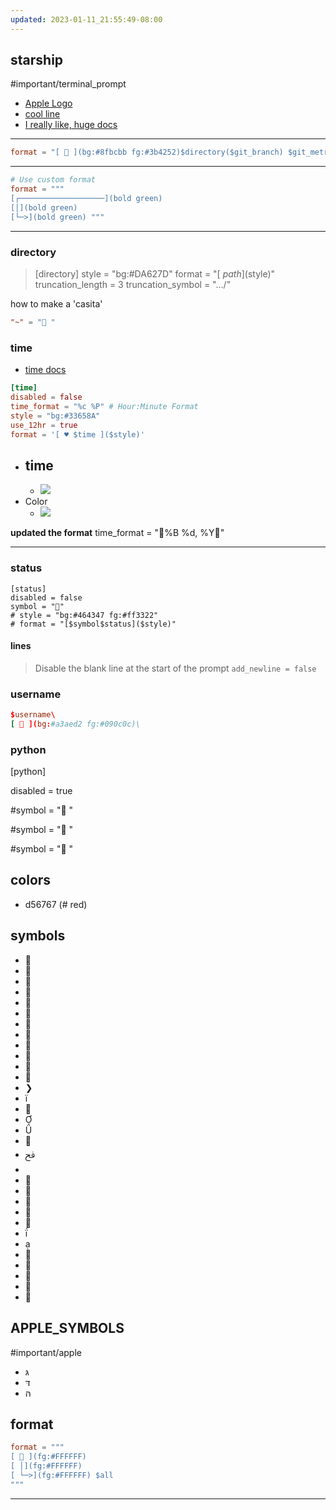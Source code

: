 ```yaml
---
updated: 2023-01-11_21:55:49-08:00
---
```



## starship
#important/terminal_prompt

- [Apple Logo](https://github.com/jasonlong/dotfiles/blob/main/starship/starship.toml)
- [cool line ](https://github.com/AshutoshDash1999/custom-starship.toml-file)
- [I really like, huge docs](https://github.com/Ruturajn/Dotfiles/blob/main/starship.toml)

---
``` TOML
format = "[  ](bg:#8fbcbb fg:#3b4252)$directory($git_branch) $git_metrics\n$character"
```

---
``` TOML
# Use custom format
format = """
[┌───────────────────](bold green)
[│](bold green)
[└─>](bold green) """
```
---



### directory

>[directory]
style = "bg:#DA627D"
format = "[ $path ]($style)"
truncation_length = 3
truncation_symbol = "…/"

how to make a 'casita'
``` toml
"~" = " "
```



### time

- [time docs](https://docs.rs/chrono/0.4.7/chrono/format/strftime/index.html)

``` toml
[time]
disabled = false
time_format = "%c %P" # Hour:Minute Format
style = "bg:#33658A"
use_12hr = true
format = '[ ♥ $time ]($style)'
```

- time
	- 
	- ![](aharo24_10.png)
- Color
	- ![](aharo24_12.png)


**updated the format**
		time_format = "%B %d, %Y"




---

### status

```
[status]
disabled = false
symbol = ""
# style = "bg:#464347 fg:#ff3322"
# format = "[$symbol$status]($style)"
```


#### lines

> Disable the blank line at the start of the prompt
`add_newline = false`



### username

``` toml
$username\
[  ](bg:#a3aed2 fg:#090c0c)\
```




### python
[python]

disabled = true

#symbol = " "

#symbol = "🐍 "

#symbol = "👾 "


## colors

- d56767 (# red)

## symbols

-   
- 
- 
- 
- 
- 
- 
- 
- 
- 
- 
- 
- ❯
- 
- 
- 
- 
- 
- ﰮ
- ﬽
- 
- 
- 
- 
- 
- 
- 
- 
- 
- 
- 
- ﯊


## APPLE_SYMBOLS
#important/apple

- גּ
- דּ
- הּ



## format

``` toml
format = """
[  ](fg:#FFFFFF)
[ │](fg:#FFFFFF)
[ └─>](fg:#FFFFFF) $all 
"""
```




---









